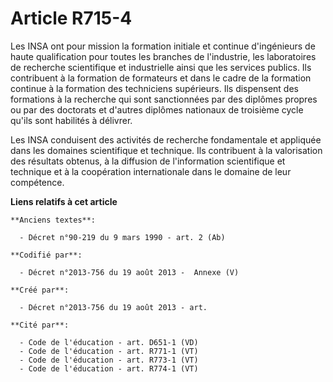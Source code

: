 # Article R715-4

Les INSA ont pour mission la formation initiale et continue d'ingénieurs de haute qualification pour toutes les branches de
l'industrie, les laboratoires de recherche scientifique et industrielle ainsi que les services publics. Ils contribuent à la
formation de formateurs et dans le cadre de la formation continue à la formation des techniciens supérieurs. Ils dispensent
des formations à la recherche qui sont sanctionnées par des diplômes propres ou par des doctorats et d'autres diplômes
nationaux de troisième cycle qu'ils sont habilités à délivrer.

Les INSA conduisent des activités de recherche fondamentale et appliquée dans les domaines scientifique et technique. Ils
contribuent à la valorisation des résultats obtenus, à la diffusion de l'information scientifique et technique et à la
coopération internationale dans le domaine de leur compétence.

**Liens relatifs à cet article**

	**Anciens textes**:

	  - Décret n°90-219 du 9 mars 1990 - art. 2 (Ab)

	**Codifié par**:

	  - Décret n°2013-756 du 19 août 2013 -  Annexe (V)

	**Créé par**:

	  - Décret n°2013-756 du 19 août 2013 - art.

	**Cité par**:

	  - Code de l'éducation - art. D651-1 (VD)
	  - Code de l'éducation - art. R771-1 (VT)
	  - Code de l'éducation - art. R773-1 (VT)
	  - Code de l'éducation - art. R774-1 (VT)
